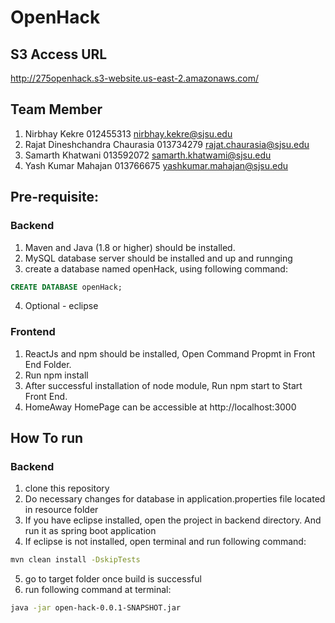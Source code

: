 # OpenHack

## S3 Access URL
http://275openhack.s3-website.us-east-2.amazonaws.com/

## Team Member
1. Nirbhay Kekre 012455313 <nirbhay.kekre@sjsu.edu>
2. Rajat Dineshchandra Chaurasia 013734279 <rajat.chaurasia@sjsu.edu>
3. Samarth  Khatwani 013592072 <samarth.khatwami@sjsu.edu>
4. Yash Kumar Mahajan 013766675 <yashkumar.mahajan@sjsu.edu>

## Pre-requisite:
### Backend
1. Maven and Java (1.8 or higher) should be installed.
2. MySQL database server should be installed and up and runnging
3. create a database named openHack, using following command:<br>
```sql
CREATE DATABASE openHack;
```
4. Optional - eclipse
### Frontend
1. ReactJs and npm should be installed, Open Command Propmt in Front End Folder.
2. Run npm install
3. After successful installation of node module, Run npm start to Start Front End.
4. HomeAway HomePage can be accessible at http://localhost:3000

## How To run
### Backend
1. clone this repository
2. Do necessary changes for database in application.properties file located in resource folder
3. If you have eclipse installed, open the project in backend directory. And run it as spring boot application
4. If eclipse is not installed, open terminal and run following command:
```sh
mvn clean install -DskipTests
```
5. go to target folder once build is successful
6. run following command at terminal:
```sh
java -jar open-hack-0.0.1-SNAPSHOT.jar
```

